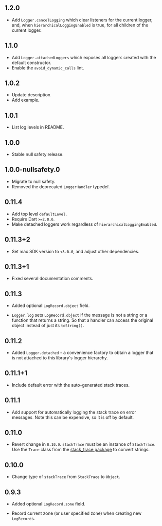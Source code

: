 ## 1.2.0

* Add `Logger.cancelLogging` which clear listeners for the current logger,
  and, when `hierarchicalLoggingEnabled` is true, for all children of the current logger. 

## 1.1.0

* Add `Logger.attachedLoggers` which exposes all loggers created with the
  default constructor.
* Enable the `avoid_dynamic_calls` lint.

## 1.0.2

* Update description.
* Add example.

## 1.0.1

* List log levels in README.

## 1.0.0

* Stable null safety release.

## 1.0.0-nullsafety.0

* Migrate to null safety.
* Removed the deprecated `LoggerHandler` typedef.

## 0.11.4

* Add top level `defaultLevel`.
* Require Dart `>=2.0.0`.
* Make detached loggers work regardless of `hierarchicalLoggingEnabled`.

## 0.11.3+2

* Set max SDK version to `<3.0.0`, and adjust other dependencies.

## 0.11.3+1

* Fixed several documentation comments.

## 0.11.3

* Added optional `LogRecord.object` field.

* `Logger.log` sets `LogRecord.object` if the message is not a string or a
  function that returns a string. So that a handler can access the original
  object instead of just its `toString()`.

## 0.11.2

* Added `Logger.detached` - a convenience factory to obtain a logger that is not
  attached to this library's logger hierarchy.

## 0.11.1+1

* Include default error with the auto-generated stack traces.

## 0.11.1

* Add support for automatically logging the stack trace on error messages. Note
  this can be expensive, so it is off by default.

## 0.11.0

* Revert change in `0.10.0`. `stackTrace` must be an instance of `StackTrace`.
  Use the `Trace` class from the [stack_trace package][] to convert strings.

[stack_trace package]: https://pub.dev/packages/stack_trace

## 0.10.0

* Change type of `stackTrace` from `StackTrace` to `Object`.

## 0.9.3

* Added optional `LogRecord.zone` field.

* Record current zone (or user specified zone) when creating new `LogRecord`s.
